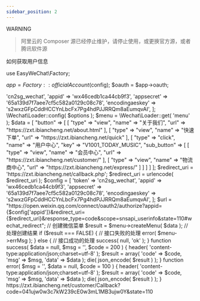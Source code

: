 ```yaml
---
sidebar_position: 2
---
```


WARNING
> 阿里云的 Composer 源已经停止维护，请停止使用，或更换官方源，或者腾讯软件源



如何获取用户信息


use EasyWeChat\Factory;

$app = Factory::officialAccount($config);
$oauth = $app->oauth;



<?php
//  引入SDK加载注册文件
include __DIR__ . "/wechat-sdk/include.php";

//在项目合适的地方向SDK注入配置参数（字段见下面）
$options = [
  'token' => 'cn2sg_wechat',
  'appid' => 'wx46cedb1ca44cb9f3',
  'appsecret' => '65a139d7f7aee7cf5c582a0129c08c78',
  'encodingaeskey' => 's2wxzGFpCddHCCYnLbcFx7Pg4hdPJJRRQm8aEumqvAI',
];
\Wechat\Loader::config( $options );
$menu = \Wechat\Loader::get( 'menu' );

$data = [
  "button" => [
    [
      "type" => "view",
      "name" => "关于我们",
      "url" => "https://zxt.ibiancheng.net/about.html"
    ],
    [
      "type" => "view",
      "name" => "快速下单",
      "url" => "https://zxt.ibiancheng.net/quick"
    ],
    [
      "type" => "click",
      "name" => "用户中心",
      "key" => "V1001_TODAY_MUSIC",
      "sub_button" => [
        [
          "type" => "view",
          "name" => "会员中心",
          "url" => "https://zxt.ibiancheng.net/customer/"
        ],
        [
          "type" => "view",
          "name" => "物流商中心",
          "url" => "https://zxt.ibiancheng.net/express/"
        ]
      ]
    ]
  ]
];

$redirect_uri = 'https://zxt.ibiancheng.net/callback.php';
$redirect_uri = urlencode( $redirect_uri );
$config = [
  'token' => 'cn2sg_wechat',
  'appid' => 'wx46cedb1ca44cb9f3',
  'appsecret' => '65a139d7f7aee7cf5c582a0129c08c78',
  'encodingaeskey' => 's2wxzGFpCddHCCYnLbcFx7Pg4hdPJJRRQm8aEumqvAI',
];
$url = "https://open.weixin.qq.com/connect/oauth2/authorize?appid={$config['appid']}&redirect_uri={$redirect_uri}&response_type=code&scope=snsapi_userinfo&state=110#wechat_redirect";


// 创建微信菜单
$result = $menu->createMenu( $data );

// 处理创建结果
if ($result === FALSE) {
  // 接口失败的处理
  error( $menu->errMsg );
} else {
  // 接口成功的处理
  success( null, 'ok' );
}





function success( $data = null, $msg = '', $code = 200 ) {
  header( 'content-type:application/json;charset=utf-8' );
  $result = array(
    'code' => $code,
    'msg' => $msg,
    'data' => $data
  );
  die( json_encode( $result ) );
}
function error( $msg = '', $data = null, $code = 100 ) {
  header( 'content-type:application/json;charset=utf-8' );
  $result = array(
    'code' => $code,
    'msg' => $msg,
    'data' => $data
  );
  die( json_encode( $result ) );
}

https://zxt.ibiancheng.net/customer/Callback?code=041ujw0w3c7kW239cE0w3mL1MB3ujw0Y&state=110